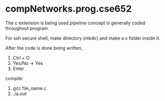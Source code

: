 # compNetworks.prog.cse652

The c extension is being used.pipeline concept is generally coded throughout program.

For ssh secure shell, make directory (mkdir) and make a c folder inside it.

After the code is done being written,

1. Ctrl + O
2. Yes/No -> Yes
3. Enter

compile:

1. gcc file_name.c
2. ./a.out